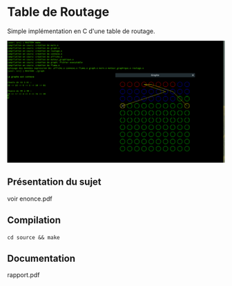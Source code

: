 # Table de Routage
Simple implémentation en C d'une table de routage.

![screen capture](capture.png)

## Présentation du sujet
voir enonce.pdf

## Compilation

```cd source && make```

## Documentation

rapport.pdf
